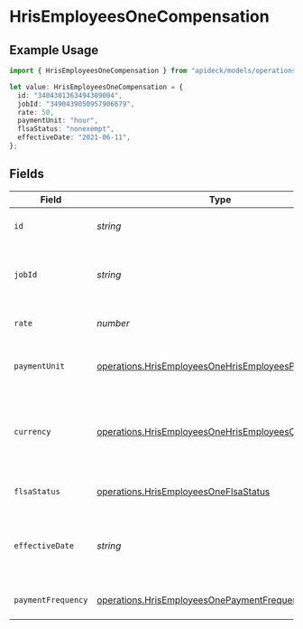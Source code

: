 # HrisEmployeesOneCompensation

## Example Usage

```typescript
import { HrisEmployeesOneCompensation } from "apideck/models/operations";

let value: HrisEmployeesOneCompensation = {
  id: "3404301363494309004",
  jobId: "3490439050957906679",
  rate: 50,
  paymentUnit: "hour",
  flsaStatus: "nonexempt",
  effectiveDate: "2021-06-11",
};
```

## Fields

| Field                                                                                                                              | Type                                                                                                                               | Required                                                                                                                           | Description                                                                                                                        | Example                                                                                                                            |
| ---------------------------------------------------------------------------------------------------------------------------------- | ---------------------------------------------------------------------------------------------------------------------------------- | ---------------------------------------------------------------------------------------------------------------------------------- | ---------------------------------------------------------------------------------------------------------------------------------- | ---------------------------------------------------------------------------------------------------------------------------------- |
| `id`                                                                                                                               | *string*                                                                                                                           | :heavy_minus_sign:                                                                                                                 | A unique identifier for an object.                                                                                                 | 12345                                                                                                                              |
| `jobId`                                                                                                                            | *string*                                                                                                                           | :heavy_minus_sign:                                                                                                                 | The ID of the job to which the compensation belongs.                                                                               | 12345                                                                                                                              |
| `rate`                                                                                                                             | *number*                                                                                                                           | :heavy_minus_sign:                                                                                                                 | The amount paid per payment unit.                                                                                                  | 72000                                                                                                                              |
| `paymentUnit`                                                                                                                      | [operations.HrisEmployeesOneHrisEmployeesPaymentUnit](../../models/operations/hrisemployeesonehrisemployeespaymentunit.md)         | :heavy_minus_sign:                                                                                                                 | Unit of measurement for employee compensation.                                                                                     | year                                                                                                                               |
| `currency`                                                                                                                         | [operations.HrisEmployeesOneHrisEmployeesCurrency](../../models/operations/hrisemployeesonehrisemployeescurrency.md)               | :heavy_minus_sign:                                                                                                                 | Indicates the associated currency for an amount of money. Values correspond to [ISO 4217](https://en.wikipedia.org/wiki/ISO_4217). | USD                                                                                                                                |
| `flsaStatus`                                                                                                                       | [operations.HrisEmployeesOneFlsaStatus](../../models/operations/hrisemployeesoneflsastatus.md)                                     | :heavy_minus_sign:                                                                                                                 | The FLSA status for this compensation.                                                                                             |                                                                                                                                    |
| `effectiveDate`                                                                                                                    | *string*                                                                                                                           | :heavy_minus_sign:                                                                                                                 | The date on which a change to an employee's compensation takes effect.                                                             | 2020-08-12                                                                                                                         |
| `paymentFrequency`                                                                                                                 | [operations.HrisEmployeesOnePaymentFrequency](../../models/operations/hrisemployeesonepaymentfrequency.md)                         | :heavy_minus_sign:                                                                                                                 | Frequency of employee compensation.                                                                                                | monthly                                                                                                                            |
